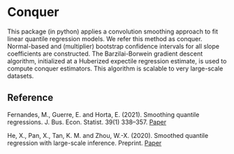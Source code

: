 # Conquer
This package (in python) applies a convolution smoothing approach to fit linear quantile regression models. We refer this method as conquer. Normal-based and (multiplier) bootstrap confidence intervals for all slope coefficients are constructed. The Barzilai-Borwein gradient descent algorithm, initialized at a Huberized expectile regression estimate, is used to compute conquer estimators. This algorithm is scalable to very large-scale datasets.





## Reference

Fernandes, M., Guerre, E. and Horta, E. (2021). Smoothing quantile regressions. J. Bus. Econ. Statist. 39(1) 338–357. [Paper](https://www.tandfonline.com/doi/abs/10.1080/07350015.2019.1660177?journalCode=ubes20)

He, X., Pan, X., Tan, K. M. and Zhou, W.-X. (2020). Smoothed quantile regression with large-scale inference. Preprint. [Paper](https://arxiv.org/pdf/2012.05187.pdf)
 

